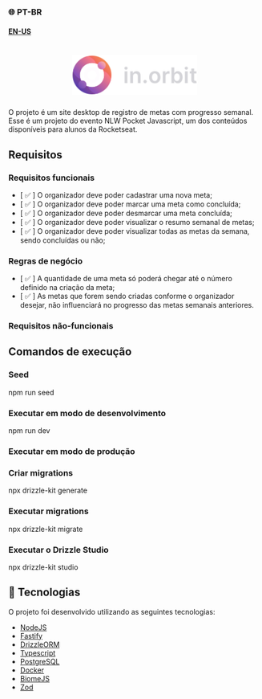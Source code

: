 ### 🌐 PT-BR
#### [EN-US](https://github.com/ArthurFakhouri/NLW-Pocket/blob/main/server/READMEENUS.md)

<h1 align="center">
    <img alt="NLW Pocket logo" title="#NLW-Pocket-logo" src="../.github/logo.svg" width="250px" />
</h1>

O projeto é um site desktop de registro de metas com progresso semanal. Esse é um projeto do evento NLW Pocket Javascript, um dos conteúdos disponíveis para alunos da Rocketseat.

## Requisitos

### Requisitos funcionais

- [ ✅ ] O organizador deve poder cadastrar uma nova meta;
- [ ✅ ] O organizador deve poder marcar uma meta como concluída;
- [ ✅ ] O organizador deve poder desmarcar uma meta concluída;
- [ ✅ ] O organizador deve poder visualizar o resumo semanal de metas;
- [ ✅ ] O organizador deve poder visualizar todas as metas da semana, sendo concluídas ou não;

### Regras de negócio

- [ ✅ ] A quantidade de uma meta só poderá chegar até o número definido na criação da meta;
- [ ✅ ] As metas que forem sendo criadas conforme o organizador desejar, não influenciará no progresso das metas semanais anteriores.

### Requisitos não-funcionais

## Comandos de execução

### Seed
npm run seed

### Executar em modo de desenvolvimento
npm run dev

### Executar em modo de produção

### Criar migrations
npx drizzle-kit generate

### Executar migrations
npx drizzle-kit migrate

### Executar o Drizzle Studio
npx drizzle-kit studio

## 🚀 Tecnologias

O projeto foi desenvolvido utilizando as seguintes tecnologias:

- [NodeJS](https://nodejs.org)
- [Fastify](https://fastify.dev)
- [DrizzleORM](https://nodejs.org/pt)
- [Typescript](https://www.typescriptlang.org)
- [PostgreSQL](https://www.postgresql.org)
- [Docker](https://www.docker.com)
- [BiomeJS](https://biomejs.dev)
- [Zod](https://zod.dev)
